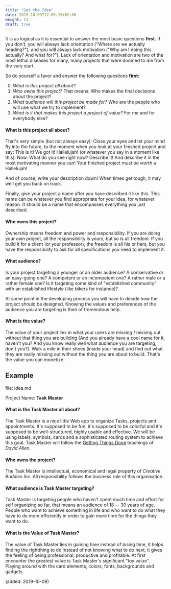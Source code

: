 ```yaml
---
title: "Get the Idea"
date: 2019-10-09T17:09:15+02:00
weight: 11
draft: true
---
```


It is as logical as it is essential to answer the most basic questions
**first.** If you don't, you will always lack orientation ("Where are we
actually heading?"), and you will always lack motivation ("Why am I doing this
actually? And what for?"). Lack of orientation and motivation are two of the
most lethal diseases for many, many projects that were doomed to die from the
very start. 

So do yourself a favor and answer the following questions **first:**

0. *What is this project all about?*
0. *Who owns this project?* That means: Who makes the final decisions about the project?
0. *What audience will this project be made for?* Who are the people who will use what we try to implement?
0. *What is it that makes this project a project of value?* For me and for everybody else?


#### What is this project all about?

That's very simple (but not always easy): Close your eyes and let your mind fly
into the future, to the moment when you look at your finished project and say:
This is it! We got it! Hallelujah! (or whatever you say in a moment like this).
Now: What do you see right now? Describe it! And describe it in the most
motivating manner you can! Your finished project must be *worth* a Hallelujah!

And of course, write your description down! <i class="far fa-grin-wink"></i>
When times get tough, it may well get you back on track.

Finally, give your project a name after you have described it like this. This
name can be whatever you find appropriate for your idea, for whatever reason.
It should be a name that encompasses everything you just described.

#### Who owns this project?

Ownership means freedom and power and responsibility. If you are doing your own
project, all the responsibility is yours, but so is all freedom. If you build
it for a client (or your professor), the freedom is all his or hers, but you
have the responsibility to ask for all specifications you need to implement it.

#### What audience?

Is your project targeting a younger or an older audience? A conservative or an
easy-going one? A competent or an incompetent one? A rather male or a rather
female one? Is it targeting some kind of "established community" with an
established lifestyle (like bikers for instance)? 

At some point in the developing process you will have to decide how the project
should be designed. Knowing the values and preferences of the audience you are
targeting is then of tremendous help.

#### What is the value?

The value of your project lies in what your users are missing / missing out
without that thing you are building (And you already have a cool name for it,
haven't you? And you know really well what audience you are targeting, don't
you?). Walk a mile in their shoes (inside your head) and find out what they are
really missing out without the thing you are about to build. That's the value
you can monetize.

## Example

file: idea.md

Project Name: **Task Master**

#### What is the Task Master all about?

The Task Master is a nice little Web app to organize Tasks, projects and
appointments. It's supposed to be fun, it's supposed to be colorful and it's
supposed to be well-structured, highly usable and effective. We will be using
labels, symbols, cards and a sophisticated routing system to achieve this
goal. Task Master will follow the
[Getting Things Done](https://gettingthingsdone.com/)
teachings of *David Allen*.

#### Who owns the project?

The Task Master is intellectual, economical and legal property of *Creative
Buddies Inc.* All responsibility follows the business rule of this
organisation.

#### What audience is Task Master targeting?

Task Master is targeting people who haven't spent much time and effort for
self organizing so far, that means an audience of 18 -- 30 years of age.
People who want to achieve something in life and who want to do what they have
to do more efficiently in order to gain more time for the things they want to
do.

#### What is the Value of Task Master?

The value of Task Master lies in gaining time instead of losing time, it helps
finding the rightthing to do instead of not knowing what to do next, it gives
the feeling of being professional, productive and profitable. At first encounter
the greatest value is Task Master's significant "toy value". Playing around with
the card elements, colors, fonts, backgrounds and gadgets.




(added: 2019-10-09)
